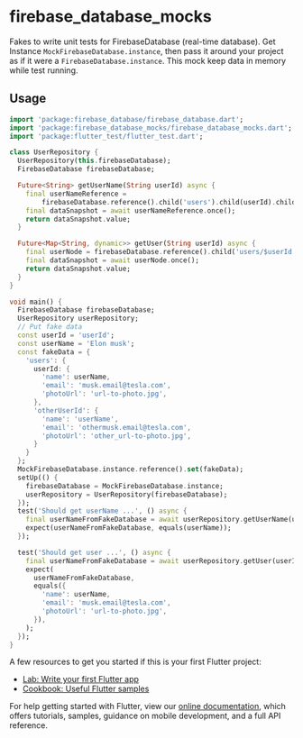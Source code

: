 # firebase_database_mocks
Fakes to write unit tests for FirebaseDatabase (real-time database). Get Instance
`MockFirebaseDatabase.instance`, then pass it around your project as if it were a
`FirebaseDatabase.instance`. This mock keep data in memory while test running.

## Usage
```dart
import 'package:firebase_database/firebase_database.dart';
import 'package:firebase_database_mocks/firebase_database_mocks.dart';
import 'package:flutter_test/flutter_test.dart';

class UserRepository {
  UserRepository(this.firebaseDatabase);
  FirebaseDatabase firebaseDatabase;

  Future<String> getUserName(String userId) async {
    final userNameReference =
        firebaseDatabase.reference().child('users').child(userId).child('name');
    final dataSnapshot = await userNameReference.once();
    return dataSnapshot.value;
  }

  Future<Map<String, dynamic>> getUser(String userId) async {
    final userNode = firebaseDatabase.reference().child('users/$userId');
    final dataSnapshot = await userNode.once();
    return dataSnapshot.value;
  }
}

void main() {
  FirebaseDatabase firebaseDatabase;
  UserRepository userRepository;
  // Put fake data
  const userId = 'userId';
  const userName = 'Elon musk';
  const fakeData = {
    'users': {
      userId: {
        'name': userName,
        'email': 'musk.email@tesla.com',
        'photoUrl': 'url-to-photo.jpg',
      },
      'otherUserId': {
        'name': 'userName',
        'email': 'othermusk.email@tesla.com',
        'photoUrl': 'other_url-to-photo.jpg',
      }
    }
  };
  MockFirebaseDatabase.instance.reference().set(fakeData);
  setUp(() {
    firebaseDatabase = MockFirebaseDatabase.instance;
    userRepository = UserRepository(firebaseDatabase);
  });
  test('Should get userName ...', () async {
    final userNameFromFakeDatabase = await userRepository.getUserName(userId);
    expect(userNameFromFakeDatabase, equals(userName));
  });

  test('Should get user ...', () async {
    final userNameFromFakeDatabase = await userRepository.getUser(userId);
    expect(
      userNameFromFakeDatabase,
      equals({
        'name': userName,
        'email': 'musk.email@tesla.com',
        'photoUrl': 'url-to-photo.jpg',
      }),
    );
  });
}

```

A few resources to get you started if this is your first Flutter project:

- [Lab: Write your first Flutter app](https://flutter.dev/docs/get-started/codelab)
- [Cookbook: Useful Flutter samples](https://flutter.dev/docs/cookbook)

For help getting started with Flutter, view our
[online documentation](https://flutter.dev/docs), which offers tutorials,
samples, guidance on mobile development, and a full API reference.
